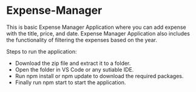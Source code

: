 # Expense-Manager

This is basic Expense Manager Application where you can add expense with the title, price, and date.
Expense Manager Application also includes the functionality of filtering the expenses based on the year.

Steps to run the application:

- Download the zip file and extract it to a folder.
- Open the folder in VS Code or any sutiable IDE.
- Run npm install or npm update to download the required packages.
- Finally run npm start to start the application.
